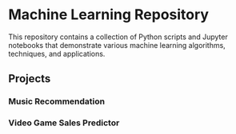 # Machine Learning Repository
This repository contains a collection of Python scripts and Jupyter notebooks that demonstrate various machine learning algorithms, techniques, and applications. 

## Projects

### Music Recommendation

### Video Game Sales Predictor
